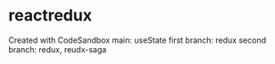# reactredux
Created with CodeSandbox
main: useState
first branch:  redux 
second branch: redux, reudx-saga
